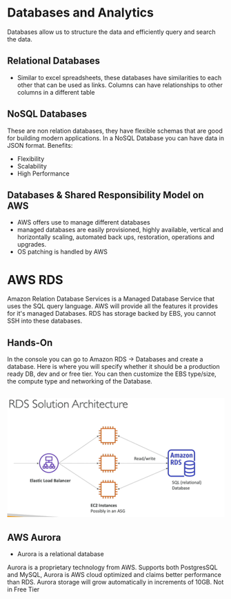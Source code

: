 # Databases and Analytics
Databases allow us to structure the data and efficiently query and search the data.

## Relational Databases
- Similar to excel spreadsheets, these databases have similarities to each other that can be used as links.  Columns can have relationships to other columns in a different table
## NoSQL Databases
These are non relation databases, they have flexible schemas that are good for building modern applications.  In a NoSQL Database you can have data in JSON format. 
Benefits: 
- Flexibility
- Scalability
- High Performance

## Databases & Shared Responsibility Model on AWS
- AWS offers use to manage different databases
- managed databases are easily provisioned, highly available, vertical and horizontally scaling, automated back ups, restoration, operations and upgrades.
- OS patching is handled by AWS
# AWS RDS
Amazon Relation Database Services is a Managed Database Service that uses the SQL query language.  AWS will provide all the features it provides for it's managed Databases.  RDS has storage backed by EBS, you cannot SSH into these databases.
## Hands-On 
In the console you can go to Amazon RDS -> Databases and create a database.  Here is where you will specify whether it should be a production ready DB, dev and or free tier.  You can then customize the EBS type/size, the compute type and networking of the Database.

## ![RDS Solution Architecture](images/RDS-Solution-Architecture.png)
## AWS Aurora
- Aurora is a relational database

Aurora is a proprietary technology from AWS.  Supports both PostgresSQL and MySQL, Aurora is AWS cloud optimized and claims better performance than RDS.  Aurora storage will grow automatically in increments of 10GB.  Not in Free Tier
